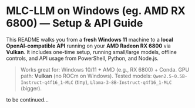# MLC-LLM on Windows (eg. AMD RX 6800) — Setup & API Guide

This README walks you from a **fresh Windows 11** machine to a **local OpenAI-compatible API** running on your **AMD Radeon RX 6800** via **Vulkan**. It includes one-time setup, running small/large models, offline controls, and API usage from PowerShell, Python, and Node.js.

> Works great for: Windows 10/11 + AMD (e.g., RX 6800) + Conda.
> GPU path: **Vulkan** (no ROCm on Windows).
> Tested models: `Qwen2.5-0.5B-Instruct-q4f16_1-MLC` (tiny), `Llama-3-8B-Instruct-q4f16_1-MLC` (bigger).


to be continued...
